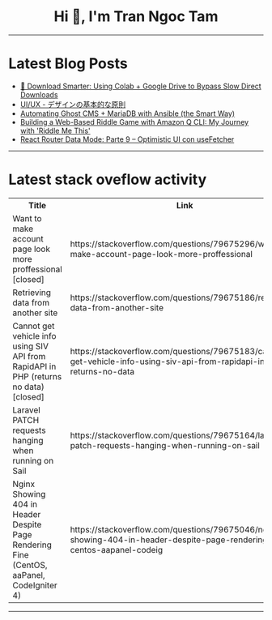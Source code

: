 <h1 align="center">Hi 👋, I'm Tran Ngoc Tam</h1>

---

# Latest Blog Posts 
<!-- BLOG-POST-LIST:START -->
- [🧠 Download Smarter: Using Colab + Google Drive to Bypass Slow Direct Downloads](https://dev.to/rushier/download-smarter-using-colab-google-drive-to-bypass-slow-direct-downloads-2e7a)
- [UI/UX - デザインの基本的な原則](https://dev.to/nabbisen/uiux-dezainnoji-ben-de-nayuan-ze-lf2)
- [Automating Ghost CMS + MariaDB with Ansible &lpar;the Smart Way&rpar;](https://dev.to/lovestaco/automating-ghost-cms-mariadb-with-ansible-the-smart-way-33bk)
- [Building a Web-Based Riddle Game with Amazon Q CLI: My Journey with &#39;Riddle Me This&#39;](https://dev.to/yusraliaqat/building-a-web-based-riddle-game-with-amazon-q-cli-my-journey-with-riddle-me-this-588f)
- [React Router Data Mode: Parte 9 – Optimistic UI con useFetcher](https://dev.to/kevinccbsg/react-router-data-mode-parte-9-optimistic-ui-con-usefetcher-dmb)
<!-- BLOG-POST-LIST:END -->

---

# Latest stack oveflow activity
<table>
  <tr><th>Title</th><th>Link</th></tr>
  <!-- STACKOVERFLOW:START --><tr><td>Want to make account page look more proffessional [closed]</td><td>https://stackoverflow.com/questions/79675296/want-to-make-account-page-look-more-proffessional</td></tr><tr><td>Retrieving data from another site</td><td>https://stackoverflow.com/questions/79675186/retrieving-data-from-another-site</td></tr><tr><td>Cannot get vehicle info using SIV API from RapidAPI in PHP &lpar;returns no data&rpar; [closed]</td><td>https://stackoverflow.com/questions/79675183/cannot-get-vehicle-info-using-siv-api-from-rapidapi-in-php-returns-no-data</td></tr><tr><td>Laravel PATCH requests hanging when running on Sail</td><td>https://stackoverflow.com/questions/79675164/laravel-patch-requests-hanging-when-running-on-sail</td></tr><tr><td>Nginx Showing 404 in Header Despite Page Rendering Fine &lpar;CentOS, aaPanel, CodeIgniter 4&rpar;</td><td>https://stackoverflow.com/questions/79675046/nginx-showing-404-in-header-despite-page-rendering-fine-centos-aapanel-codeig</td></tr><!-- STACKOVERFLOW:END -->
</table>

---


